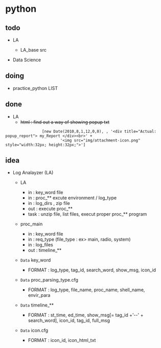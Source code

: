 # python



## todo

  + LA
    - LA_base src

  + Data Science


## doing

  + practice_python LIST


## done

  + LA
    - ~~html : find out a way of showing popup txt~~

```
                [new Date(2010,8,1,12,0,0), , '<div title="Actual: popup_report"> my_Report </div><br>' +
                        '<img src="img/attachment-icon.png" style="width:32px; height:32px;">']
```


## idea

  + Log Analayzer (LA)

  
    + LA 
      - in : key_word  file 
      - in : proc_**  excute environment / log_type
      - in : log_dirs , zip file
      - out : execute  proc_**
      - task : unzip file, list files, execut proper proc_** program
      
    
    + proc_main
      - in : key_word file
      - in : req_type (file_type : ex> main, radio, system)
      - in : log_files
      - out : timeline_**
    
    + `Data` key_word
      - FORMAT : log_type, tag_id, search_word, show_msg, icon_id
      
    + `Data` proc_parsing_type.cfg
      - FORMAT : log_type, file_name, proc_name, shell_name, envir_para
      
    + `Data` timeline_**
      - FORMAT : st_time, ed_time, show_msg[= tag_id +'--' + search_word], icon_id, tag_id, full_msg
      
    + `Data` icon.cfg
      - FORMAT : icon_id, icon_html_txt
